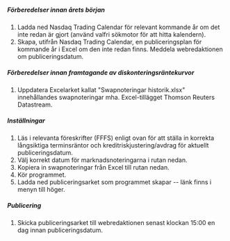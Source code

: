 ﻿##### Förberedelser innan årets början

1. Ladda ned Nasdaq Trading Calendar för relevant kommande år om det inte redan är gjort (använd valfri sökmotor för att hitta kalendern).
2. Skapa, utifrån Nasdaq Trading Calendar, en publiceringsplan för kommande år i Excel om den inte redan finns. Meddela webredaktionen om publiceringsdatum.

##### Förberedelser innan framtagande av diskonteringsräntekurvor
1. Uppdatera Excelarket kallat "Swapnoteringar historik.xlsx" innehållandes swapnoteringar mha. Excel-tillägget Thomson Reuters Datastream.

##### Inställningar

1. Läs i relevanta föreskrifter (FFFS) enligt ovan för att ställa in korrekta långsiktiga terminsräntor och kreditriskjustering/avdrag för aktuellt publiceringsdatum.
2. Välj korrekt datum för marknadsnoteringarna i rutan nedan.
3. Kopiera in swapnoteringar från Excel till rutan nedan.
4. Kör programmet.
5. Ladda ned publiceringsarket som programmet skapar -- länk finns i menyn till höger.

##### Publicering

1. Skicka publiceringsarket till webredaktionen senast klockan 15:00 en dag innan publiceringsdatum.
